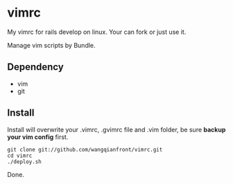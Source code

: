 vimrc
=====

My vimrc for rails develop on linux. Your can fork or just use it.

Manage vim scripts by Bundle.


## Dependency


* vim
* git


## Install

Install will overwrite your .vimrc, .gvimrc file and .vim folder, be sure **backup your vim config** first.

    git clone git://github.com/wangqianfront/vimrc.git
    cd vimrc
    ./deploy.sh

Done.
